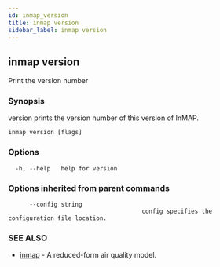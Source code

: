 ```yaml
---
id: inmap_version
title: inmap version
sidebar_label: inmap version
---
```


## inmap version

Print the version number

### Synopsis

version prints the version number of this version of InMAP.

```
inmap version [flags]
```

### Options

```
  -h, --help   help for version
```

### Options inherited from parent commands

```
      --config string   
                                      config specifies the configuration file location.
```

### SEE ALSO

* [inmap](../inmap)	 - A reduced-form air quality model.
